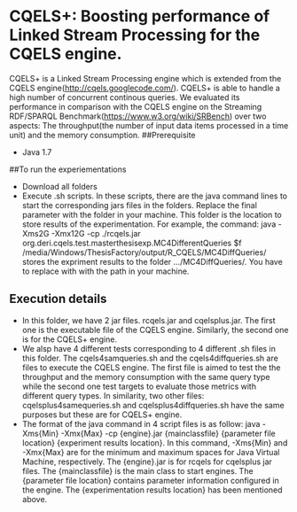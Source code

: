# CQELS+: Boosting performance of Linked Stream Processing for the CQELS engine.
CQELS+ is a Linked Stream Processing engine which is extended from the CQELS engine(http://cqels.googlecode.com/). CQELS+ is able to handle
a high number of concurrent continous queries. We evaluated its performance in comparison with the CQELS engine on the Streaming RDF/SPARQL Benchmark(https://www.w3.org/wiki/SRBench) over two aspects: The throughput(the number of input data items processed in a time unit) and the memory consumption. 
##Prerequisite
* Java 1.7

##To run the experiementations
* Download all folders
* Execute .sh scripts. In these scripts, there are the java command lines to start the corresponding jars files in the folders. Replace the final parameter with the folder in your machine. This folder is the location to store results of the experimentation. For example, the command: java -Xms2G -Xmx12G -cp ./rcqels.jar org.deri.cqels.test.masterthesisexp.MC4DifferentQueries $f /media/Windows/ThesisFactory/output/R_CQELS/MC4DiffQueries/ stores the expriment results to the folder .../MC4DiffQueries/. You have to replace with with the path in your machine.
## Execution details
* In this folder, we have 2 jar files. rcqels.jar and cqelsplus.jar. The first one is the executable file of the CQELS engine. Similarly, the second one is for the CQELS+ engine.
* We alsp have 4 different tests corresponding to 4 different .sh files in this folder. The cqels4samqueries.sh and the cqels4diffqueries.sh are files to execute the CQELS engine. The first file is aimed to test the the throughput and the memory consumption with the same query type while the second one test targets to evaluate those metrics with different query types. In similarity, two other files: cqelsplus4samequeries.sh and cqelsplus4diffqueries.sh have the same purposes but these are for CQELS+ engine.
* The format of the java command in 4 script files is as follow: java -Xms{Min} -Xmx{Max} -cp {engine}.jar {mainclassfile} {parameter file location} {experiment results location}. In this command, -Xms{Min} and -Xmx{Max} are for the minimum and maximum spaces for Java Virtual Machine, respectively. The {engine}.jar is for rcqels for cqelsplus jar files. The {mainclassfile} is the main class to start engines. The {parameter file location} contains parameter information configured in the engine. The {experimentation results location} has been mentioned above.

